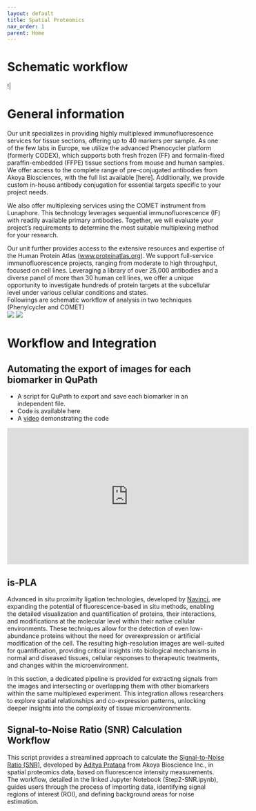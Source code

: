 ```yaml
---
layout: default
title: Spatial Proteomics
nav_order: 1
parent: Home
---
```

# Schematic workflow  
!|[](../Spatial_Proteomics/Images/Spatial_Proteomics_Workflow.png)


# General information  
Our unit specializes in providing highly multiplexed immunofluorescence services for tissue sections, offering up to 40 markers per sample. As one of the few labs in Europe, we utilize the advanced Phenocycler platform (formerly CODEX), which supports both fresh frozen (FF) and formalin-fixed paraffin-embedded (FFPE) tissue sections from mouse and human samples. We offer access to the complete range of pre-conjugated antibodies from Akoya Biosciences, with the full list available [here]. Additionally, we provide custom in-house antibody conjugation for essential targets specific to your project needs.    

We also offer multiplexing services using the COMET instrument from Lunaphore. This technology leverages sequential immunofluorescence (IF) with readily available primary antibodies. Together, we will evaluate your project’s requirements to determine the most suitable multiplexing method for your research.   

Our unit further provides access to the extensive resources and expertise of the Human Protein Atlas (www.proteinatlas.org). We support full-service immunofluorescence projects, ranging from moderate to high throughput, focused on cell lines. Leveraging a library of over 25,000 antibodies and a diverse panel of more than 30 human cell lines, we offer a unique opportunity to investigate hundreds of protein targets at the subcellular level under various cellular conditions and states.   
Followings are schematic workflow of analysis in two techniques (Phenylcycler and COMET)  
![]('../Images/Phenylcycler_workflow.jpg')
![]('../Images/COMET_workflow.jpg')
# Workflow and Integration  
## Automating the export of images for each biomarker in QuPath  
- A script for QuPath to export and save each biomarker in an independent file.  
- Code is available here 
- A [video](https://www.youtube.com/watch?v=802NyI9pbeA) demonstrating the code

<iframe width="560" height="315" src="https://youtu.be/802NyI9pbeA?si=17kpN-bibHgxVvc4" frameborder="0" allowfullscreen></iframe>
  
## is-PLA  
Advanced in situ proximity ligation technologies, developed by [Navinci](https://navinci.se/technology/), are expanding the potential of fluorescence-based in situ methods, enabling the detailed visualization and quantification of proteins, their interactions, and modifications at the molecular level within their native cellular environments. These techniques allow for the detection of even low-abundance proteins without the need for overexpression or artificial modification of the cell. The resulting high-resolution images are well-suited for quantification, providing critical insights into biological mechanisms in normal and diseased tissues, cellular responses to therapeutic treatments, and changes within the microenvironment.  

In this section, a dedicated pipeline is provided for extracting signals from the images and intersecting or overlapping them with other biomarkers within the same multiplexed experiment. This integration allows researchers to explore spatial relationships and co-expression patterns, unlocking deeper insights into the complexity of tissue microenvironments.  
## Signal-to-Noise Ratio (SNR) Calculation Workflow  
This script provides a streamlined approach to calculate the [Signal-to-Noise Ratio (SNR)](https://github.com/adyprat/akoya_webinar_0622/blob/main/notebooks/Step2-SNR.ipynb), developed by [Aditya Pratapa](https://www.linkedin.com/in/adyprat/) from Akoya Bioscience Inc.,  in spatial proteomics data, based on fluorescence intensity measurements. The workflow, detailed in the linked Jupyter Notebook (Step2-SNR.ipynb), guides users through the process of importing data, identifying signal regions of interest (ROI), and defining background areas for noise estimation.  

